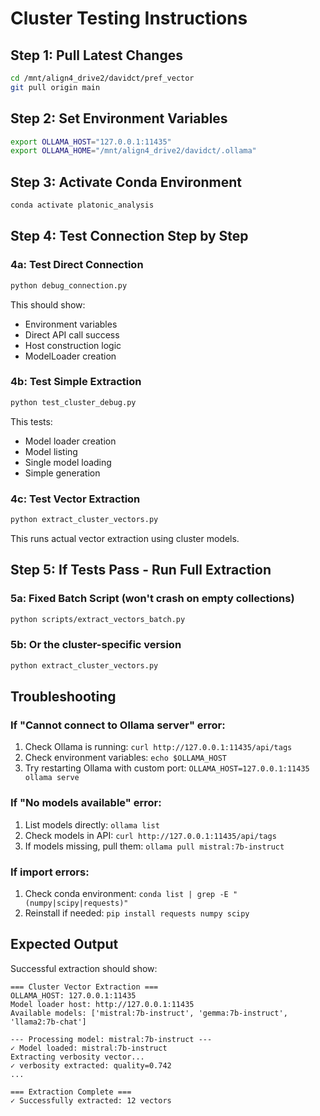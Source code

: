# Cluster Testing Instructions

## Step 1: Pull Latest Changes
```bash
cd /mnt/align4_drive2/davidct/pref_vector
git pull origin main
```

## Step 2: Set Environment Variables
```bash
export OLLAMA_HOST="127.0.0.1:11435"
export OLLAMA_HOME="/mnt/align4_drive2/davidct/.ollama"
```

## Step 3: Activate Conda Environment
```bash
conda activate platonic_analysis
```

## Step 4: Test Connection Step by Step

### 4a: Test Direct Connection
```bash
python debug_connection.py
```
This should show:
- Environment variables
- Direct API call success
- Host construction logic
- ModelLoader creation

### 4b: Test Simple Extraction
```bash
python test_cluster_debug.py
```
This tests:
- Model loader creation
- Model listing
- Single model loading
- Simple generation

### 4c: Test Vector Extraction
```bash
python extract_cluster_vectors.py
```
This runs actual vector extraction using cluster models.

## Step 5: If Tests Pass - Run Full Extraction

### 5a: Fixed Batch Script (won't crash on empty collections)
```bash
python scripts/extract_vectors_batch.py
```

### 5b: Or the cluster-specific version
```bash
python extract_cluster_vectors.py
```

## Troubleshooting

### If "Cannot connect to Ollama server" error:
1. Check Ollama is running: `curl http://127.0.0.1:11435/api/tags`
2. Check environment variables: `echo $OLLAMA_HOST`
3. Try restarting Ollama with custom port: `OLLAMA_HOST=127.0.0.1:11435 ollama serve`

### If "No models available" error:
1. List models directly: `ollama list`
2. Check models in API: `curl http://127.0.0.1:11435/api/tags`
3. If models missing, pull them: `ollama pull mistral:7b-instruct`

### If import errors:
1. Check conda environment: `conda list | grep -E "(numpy|scipy|requests)"`
2. Reinstall if needed: `pip install requests numpy scipy`

## Expected Output

Successful extraction should show:
```
=== Cluster Vector Extraction ===
OLLAMA_HOST: 127.0.0.1:11435
Model loader host: http://127.0.0.1:11435
Available models: ['mistral:7b-instruct', 'gemma:7b-instruct', 'llama2:7b-chat']

--- Processing model: mistral:7b-instruct ---
✓ Model loaded: mistral:7b-instruct
Extracting verbosity vector...
✓ verbosity extracted: quality=0.742
...

=== Extraction Complete ===
✓ Successfully extracted: 12 vectors
```